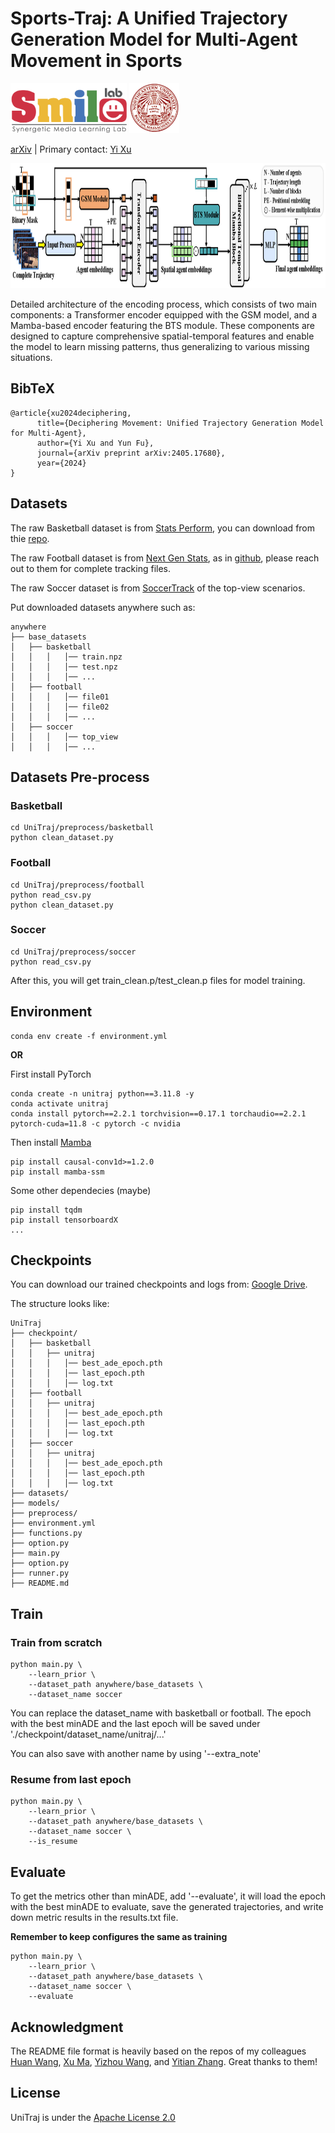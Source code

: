 # Sports-Traj: A Unified Trajectory Generation Model for Multi-Agent Movement in Sports


<div align="left">
    <a><img src="images/smile.png"  height="80px" ></a>
    <a><img src="images/neu.png"  height="80px" ></a>
</div>

[arXiv](https://arxiv.org/abs/2405.17680) | Primary contact: [Yi Xu](xu.yi@northeastern.edu)

<div align="center">
  <img src="images/encoder.png" width="1000px" height="200px">
</div>

Detailed architecture of the encoding process, which consists of two main components: a Transformer encoder equipped with the GSM model, and a Mamba-based encoder featuring the BTS module. These components are designed to capture comprehensive spatial-temporal features and enable the model to learn missing patterns, thus generalizing to various missing situations.

## BibTeX
```
@article{xu2024deciphering,
      title={Deciphering Movement: Unified Trajectory Generation Model for Multi-Agent}, 
      author={Yi Xu and Yun Fu},
      journal={arXiv preprint arXiv:2405.17680},
      year={2024}
}
```

## Datasets
The raw Basketball dataset is from [Stats Perform](https://www.statsperform.com/artificial-intelligence-in-sport/), you can download from thie [repo](https://github.com/ezhan94/calibratable-style-consistency?tab=readme-ov-file).

The raw Football dataset is from [Next Gen Stats](https://nextgenstats.nfl.com/), as in [github](https://github.com/nfl-football-ops/Big-Data-Bowl), please reach out to them for complete tracking files.

The raw Soccer dataset is from [SoccerTrack](https://github.com/AtomScott/SportsLabKit) of the top-view scenarios.

Put downloaded datasets anywhere such as:
```
anywhere
├── base_datasets
│   ├── basketball
│   │   │   │── train.npz
│   │   │   │── test.npz
│   │   │   │── ...
│   ├── football
│   │   │   │── file01
│   │   │   │── file02
│   │   │   │── ...
│   ├── soccer
│   │   │   │── top_view
│   │   │   │── ...

```

## Datasets Pre-process
### Basketball
```
cd UniTraj/preprocess/basketball
python clean_dataset.py
```
### Football
```
cd UniTraj/preprocess/football
python read_csv.py
python clean_dataset.py
```

### Soccer
```
cd UniTraj/preprocess/soccer
python read_csv.py
```
After this, you will get train_clean.p/test_clean.p files for model training.

## Environment
```
conda env create -f environment.yml
```
**OR**

First install PyTorch
```
conda create -n unitraj python==3.11.8 -y
conda activate unitraj
conda install pytorch==2.2.1 torchvision==0.17.1 torchaudio==2.2.1 pytorch-cuda=11.8 -c pytorch -c nvidia
```

Then install [Mamba](https://github.com/state-spaces/mamba) 
```
pip install causal-conv1d>=1.2.0
pip install mamba-ssm
```

Some other dependecies (maybe)
```
pip install tqdm
pip install tensorboardX
...
```


## Checkpoints
You can download our trained checkpoints and logs from:
[Google Drive](https://drive.google.com/drive/folders/1qA5f8GgiIKLFSjuxgIUoNO1fQxe7J5el?usp=drive_link).

The structure looks like:
```
UniTraj
├── checkpoint/
│   ├── basketball
│   │   ├── unitraj
│   │   │   │── best_ade_epoch.pth
│   │   │   │── last_epoch.pth
│   │   │   │── log.txt
│   ├── football
│   │   ├── unitraj
│   │   │   │── best_ade_epoch.pth
│   │   │   │── last_epoch.pth
│   │   │   │── log.txt
│   ├── soccer
│   │   ├── unitraj
│   │   │   │── best_ade_epoch.pth
│   │   │   │── last_epoch.pth
│   │   │   │── log.txt
├── datasets/
├── models/
├── preprocess/
├── environment.yml
├── functions.py
├── option.py
├── main.py
├── option.py
├── runner.py
├── README.md
```

## Train
### Train from scratch
```
python main.py \
    --learn_prior \
    --dataset_path anywhere/base_datasets \
    --dataset_name soccer
```
You can replace the dataset_name with basketball or football.
The epoch with the best minADE and the last epoch will be saved under './checkpoint/dataset_name/unitraj/...'

You can also save with another name by using '--extra_note'

### Resume from last epoch
```
python main.py \
    --learn_prior \
    --dataset_path anywhere/base_datasets \
    --dataset_name soccer \
    --is_resume
```

## Evaluate
To get the metrics other than minADE, add '--evaluate', it will load the epoch with the best minADE to evaluate, save the generated trajectories, and write down metric results in the results.txt file.

**Remember to keep configures the same as training**
```
python main.py \
    --learn_prior \
    --dataset_path anywhere/base_datasets \
    --dataset_name soccer \
    --evaluate
```

## Acknowledgment
The README file format is heavily based on the repos of my colleagues [Huan Wang](https://github.com/MingSun-Tse), [Xu Ma](https://github.com/ma-xu), [Yizhou Wang](https://github.com/wyzjack), and [Yitian Zhang](https://github.com/BeSpontaneous). Great thanks to them!

## License
UniTraj is under the [Apache License 2.0](https://github.com/colorfulfuture/UniTraj-pytorch/blob/main/LICENSE.txt)
